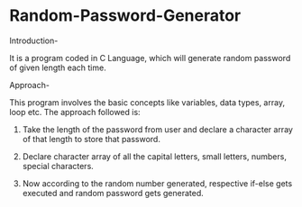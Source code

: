 # Random-Password-Generator

Introduction-

It is a program coded in C Language, which will generate random password of given length each time. 

Approach-

This program involves the basic concepts like variables, data types, array, loop etc. The approach followed is:

1. Take the length of the password from user and declare a character array of that length to store that password.

2. Declare character array of all the capital letters, small letters, numbers, special characters.

3. Now according to the random number generated, respective if-else gets executed and random password gets generated.
